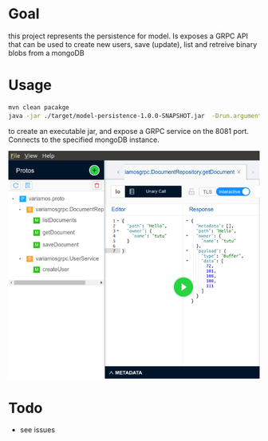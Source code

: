 # Goal

this project represents the persistence for model. Is exposes a GRPC API that can be used to create new users, save (update), list and retreive binary blobs from a mongoDB

# Usage

```bash
mvn clean pacakge
java -jar ./target/model-persistence-1.0.0-SNAPSHOT.jar  -Drun.arguments=--local.mongodb.port=27017 --local.mongodb.host=localhost --local.grpc.port=8081
```

to create an executable jar, and expose a GRPC service on the 8081 port. Connects to the specified mongoDB instance.

![BloomGRPC screenshot of the API ](screnshot.png?raw=true "BloomGRPC screenshot of the API")

# Todo
* see issues
